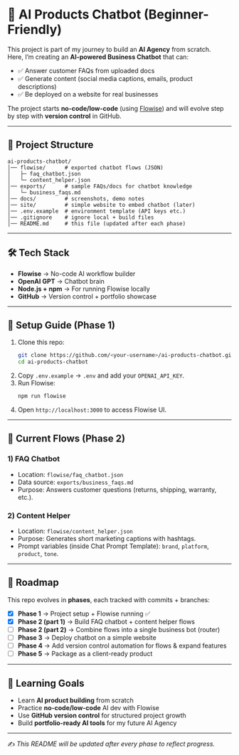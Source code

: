 # 🤖 AI Products Chatbot (Beginner-Friendly)

This project is part of my journey to build an **AI Agency** from scratch.  
Here, I’m creating an **AI-powered Business Chatbot** that can:

- ✅ Answer customer FAQs from uploaded docs  
- ✅ Generate content (social media captions, emails, product descriptions)  
- ✅ Be deployed on a website for real businesses  

The project starts **no-code/low-code** (using [Flowise](https://flowiseai.com/)) and will evolve step by step with **version control** in GitHub.

---

## 📂 Project Structure
```
ai-products-chatbot/
│── flowise/      # exported chatbot flows (JSON)
│   ├─ faq_chatbot.json
│   └─ content_helper.json
│── exports/      # sample FAQs/docs for chatbot knowledge
│   └─ business_faqs.md
│── docs/         # screenshots, demo notes
│── site/         # simple website to embed chatbot (later)
│── .env.example  # environment template (API keys etc.)
│── .gitignore    # ignore local + build files
│── README.md     # this file (updated after each phase)
```

---

## 🛠️ Tech Stack
- **Flowise** → No-code AI workflow builder  
- **OpenAI GPT** → Chatbot brain  
- **Node.js + npm** → For running Flowise locally  
- **GitHub** → Version control + portfolio showcase  

---

## 🚀 Setup Guide (Phase 1)
1. Clone this repo:
   ```bash
   git clone https://github.com/<your-username>/ai-products-chatbot.git
   cd ai-products-chatbot
   ```
2. Copy `.env.example` → `.env` and add your `OPENAI_API_KEY`.  
3. Run Flowise:
   ```bash
   npm run flowise
   ```
4. Open `http://localhost:3000` to access Flowise UI.

---

## 🧠 Current Flows (Phase 2)
### 1) FAQ Chatbot
- Location: `flowise/faq_chatbot.json`  
- Data source: `exports/business_faqs.md`  
- Purpose: Answers customer questions (returns, shipping, warranty, etc.).

### 2) Content Helper
- Location: `flowise/content_helper.json`  
- Purpose: Generates short marketing captions with hashtags.  
- Prompt variables (inside Chat Prompt Template): `brand`, `platform`, `product`, `tone`.

---

## 📅 Roadmap
This repo evolves in **phases**, each tracked with commits + branches:
- [x] **Phase 1** → Project setup + Flowise running ✅  
- [x] **Phase 2 (part 1)** → Build FAQ chatbot + content helper flows  
- [ ] **Phase 2 (part 2)** → Combine flows into a single business bot (router)  
- [ ] **Phase 3** → Deploy chatbot on a simple website  
- [ ] **Phase 4** → Add version control automation for flows & expand features  
- [ ] **Phase 5** → Package as a client-ready product  

---

## 🌟 Learning Goals
- Learn **AI product building** from scratch  
- Practice **no-code/low-code** AI dev with Flowise  
- Use **GitHub version control** for structured project growth  
- Build **portfolio-ready AI tools** for my future AI Agency  

---

✍️ *This README will be updated after every phase to reflect progress.*
